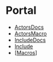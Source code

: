 # Portal

* [ActorsDocs](ActorsDocs)
* [ActorsMacro](ActorsMacro)
* [IncludeDocs](IncludeDocs)
* [Include](Include)
* [[Macros](Macros)]
